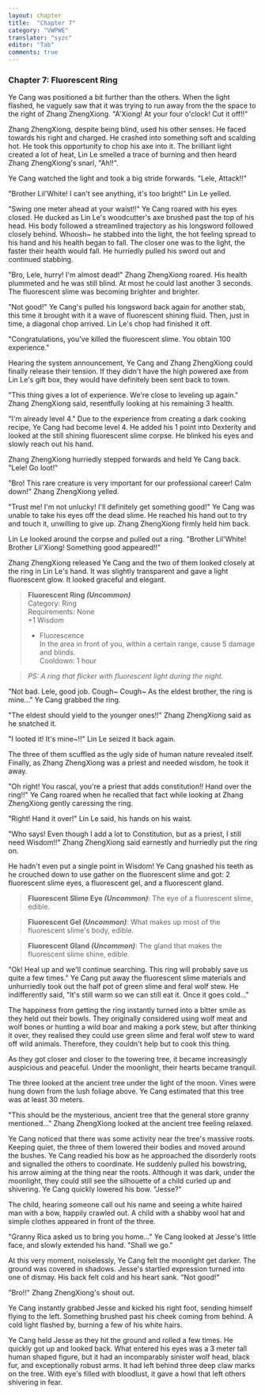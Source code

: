 ```yaml
---
layout: chapter
title:  "Chapter 7"
category: "VWPWE"
translator: "syzc"
editor: "Tab"
comments: true
---
```


### Chapter 7: Fluorescent Ring

Ye Cang was positioned a bit further than the others. When the light flashed, he vaguely saw that it was trying to run away from the the space to the right of Zhang ZhengXiong. "A'Xiong! At your four o'clock! Cut it off!!"

Zhang ZhengXiong, despite being blind, used his other senses. He faced towards his right and charged. He crashed into something soft and scalding hot. He took this opportunity to chop his axe into it. The brilliant light created a lot of heat, Lin Le smelled a trace of burning and then heard Zhang ZhengXiong's snarl, "Ah!!".

Ye Cang watched the light and took a big stride forwards. "Lele, Attack!!"

"Brother Lil'White! I can't see anything, it's too bright!" Lin Le yelled.

"Swing one meter ahead at your waist!!" Ye Cang roared with his eyes closed. He ducked as Lin Le's woodcutter's axe brushed past the top of his head. His body followed a streamlined trajectory as his longsword followed closely behind. Whoosh~ he stabbed into the light, the hot feeling spread to his hand and his health began to fall. The closer one was to the light, the faster their health would fall. He hurriedly pulled his sword out and continued stabbing.

"Bro, Lele, hurry! I'm almost dead!" Zhang ZhengXiong roared. His health plummeted and he was still blind. At most he could last another 3 seconds. The fluorescent slime was becoming brighter and brighter.

"Not good!" Ye Cang's pulled his longsword back again for another stab, this time it brought with it a wave of fluorescent shining fluid. Then, just in time, a diagonal chop arrived. Lin Le's chop had finished it off.

"Congratulations, you've killed the fluorescent slime. You obtain 100 experience."

Hearing the system announcement, Ye Cang and Zhang ZhengXiong could finally release their tension. If they didn't have the high powered axe from Lin Le's gift box, they would have definitely been sent back to town.

"This thing gives a lot of experience. We're close to leveling up again." Zhang ZhengXiong said, resentfully looking at his remaining 3 health.

"I'm already level 4." Due to the experience from creating a dark cooking recipe, Ye Cang had become level 4. He added his 1 point into Dexterity and looked at the still shining fluorescent slime corpse. He blinked his eyes and slowly reach out his hand.

Zhang ZhengXiong hurriedly stepped forwards and held Ye Cang back. "Lele! Go loot!"

"Bro! This rare creature is very important for our professional career! Calm down!" Zhang ZhengXiong yelled.

"Trust me! I'm not unlucky! I'll definitely get something good!" Ye Cang was unable to take his eyes off the dead slime. He reached his hand out to try and touch it, unwilling to give up. Zhang ZhengXiong firmly held him back.

Lin Le looked around the corpse and pulled out a ring. "Brother Lil'White! Brother Lil'Xiong! Something good appeared!!"

Zhang ZhengXiong released Ye Cang and the two of them looked closely at the ring in Lin Le's hand. It was slightly transparent and gave a light fluorescent glow. It looked graceful and elegant.

>**Fluorescent Ring *(Uncommon)***  
Category: Ring  
Requirements: None  
+1 Wisdom  
>- Fluorescence  
   In the area in front of you, within a certain range, cause 5 damage and blinds.  
   Cooldown: 1 hour  

>*PS: A ring that flicker with fluorescent light during the night.*

"Not bad. Lele, good job. Cough~ Cough~ As the eldest brother, the ring is mine..." Ye Cang grabbed the ring. 

"The eldest should yield to the younger ones!!" Zhang ZhengXiong said as he snatched it.

"I looted it! It's mine~!!" Lin Le seized it back again.

The three of them scuffled as the ugly side of human nature revealed itself. Finally, as Zhang ZhengXiong was a priest and needed wisdom, he took it away.

"Oh right! You rascal, you're a priest that adds constitution!! Hand over the ring!!" Ye Cang roared when he recalled that fact while looking at Zhang ZhengXiong gently caressing the ring.

"Right! Hand it over!" Lin Le said, his hands on his waist.

"Who says! Even though I add a lot to Constitution, but as a priest, I still need Wisdom!!" Zhang ZhengXiong said earnestly and hurriedly put the ring on.

He hadn't even put a single point in Wisdom! Ye Cang gnashed his teeth as he crouched down to use gather on the fluorescent slime and got: 2 fluorescent slime eyes, a fluorescent gel, and a fluorescent gland. 

>**Fluorescent Slime Eye *(Uncommon)***: The eye of a fluorescent slime, edible.

>**Fluorescent Gel *(Uncommon)***: What makes up most of the fluorescent slime's body, edible.

>**Fluorescent Gland *(Uncommon)***: The gland that makes the fluorescent slime shine, edible.

"Ok! Heal up and we'll continue searching. This ring will probably save us quite a few times." Ye Cang put away the fluorescent slime materials and unhurriedly took out the half pot of green slime and feral wolf stew. He indifferently said, "It's still warm so we can still eat it. Once it goes cold..."

The happiness from getting the ring instantly turned into a bitter smile as they held out their bowls. They originally considered using wolf meat and wolf bones or hunting a wild boar and making a pork stew, but after thinking it over, they realised they could use green slime and feral wolf stew to ward off wild animals. Therefore, they couldn't help but to cook this thing.

As they got closer and closer to the towering tree, it became increasingly auspicious and peaceful. Under the moonlight, their hearts became tranquil.

The three looked at the ancient tree under the light of the moon. Vines were hung down from the lush foliage above. Ye Cang estimated that this tree was at least 30 meters.

"This should be the mysterious, ancient tree that the general store granny mentioned..." Zhang ZhengXiong looked at the ancient tree feeling relaxed.

Ye Cang noticed that there was some activity near the tree's massive roots. Keeping quiet, the three of them lowered their bodies and moved around the bushes. Ye Cang readied his bow as he approached the disorderly roots and signalled the others to coordinate. He suddenly pulled his bowstring, his arrow aiming at the thing near the roots. Although it was dark, under the moonlight, they could still see the silhouette of a child curled up and shivering. Ye Cang quickly lowered his bow. "Jesse?"

The child, hearing someone call out his name and seeing a white haired man with a bow, happily crawled out. A child with a shabby wool hat and simple clothes appeared in front of the three.

"Granny Rica asked us to bring you home..." Ye Cang looked at Jesse's little face, and slowly extended his hand. "Shall we go."

At this very moment, noiselessly, Ye Cang felt the moonlight get darker. The ground was covered in shadows. Jesse's startled expression turned into one of dismay. His back felt cold and his heart sank. "Not good!"

"Bro!!" Zhang ZhengXiong's shout out.

Ye Cang instantly grabbed Jesse and kicked his right foot, sending himself flying to the left. Something brushed past his cheek coming from behind. A cold light flashed by, burning a few of his white hairs.

Ye Cang held Jesse as they hit the ground and rolled a few times. He quickly got up and looked back. What entered his eyes was a 3 meter tall human shaped figure, but it had an incomparably sinister wolf head, black fur, and exceptionally robust arms. It had left behind three deep claw marks on the tree. With eye's filled with bloodlust, it gave a howl that left others shivering in fear. 